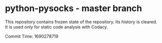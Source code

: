 # python-pysocks - master branch

This repository contains frozen state of the repository.
Its history is cleared. It is used only for static code
analysis with Codacy.

Commit Time: 1690278719